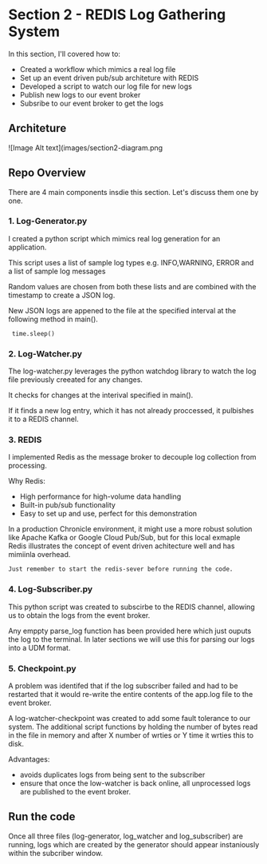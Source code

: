 
# Section 2 - REDIS Log Gathering System


In this section, I'll covered how to: 

- Created a workflow which mimics a real log file
- Set up an event driven pub/sub architeture with REDIS  
- Developed a script to watch our log file for new logs
- Publish new logs to our event broker
- Subsribe to our event broker to get the logs


## Architeture

![Image Alt text](images/section2-diagram.png

## Repo Overview

There are 4 main components insdie this section. Let's discuss them one by one. 

### 1. Log-Generator.py

I created a python script which mimics real log generation for an application. 

This script uses a list of sample log types e.g. INFO,WARNING, ERROR and a list of sample log messages

Random values are chosen from both these lists and are combined with the timestamp to create a JSON log. 

New JSON logs are appened to the file at the specified interval at the following method in main().
```
 time.sleep()

```

### 2. Log-Watcher.py

The log-watcher.py leverages the python watchdog library to watch the log file previously creeated for any changes. 

It checks for changes at the interival specified in main().

If it finds a new log entry, which it has not already proccessed, it pulbishes it to a REDIS channel. 

### 3. REDIS 

I implemented Redis as the message broker to decouple log collection from processing.

Why Redis:
- High performance for high-volume data handling
- Built-in pub/sub functionality
- Easy to set up and use, perfect for this demonstration

In a production Chronicle environment, it might use a more robust solution like Apache Kafka or Google Cloud Pub/Sub, but for this local exmaple Redis illustrates the concept of event driven achitecture well and has mimiinla overhead. 
```
Just remember to start the redis-sever before running the code.
```
### 4. Log-Subscriber.py

This python script was created to subscirbe to the REDIS channel, allowing us to obtain the logs from the event broker. 

Any emppty parse_log function has been provided here which just ouputs the log to the terminal. In later sections we will use this for parsing our logs into a UDM format. 



### 5. Checkpoint.py

A problem was identifed that if the log subscriber failed and had to be restarted that it would re-write the entire contents of the app.log file to the event broker.


A log-watcher-checkpoint was created to add some fault tolerance to our system. The additional script functions by holding the number of bytes read in the file in memory and after X number of wrties or Y time it wrties this to disk.

Advantages: 

- avoids duplicates logs from being sent to the subscriber
- ensure that once the low-watcher is back online, all  unprocessed logs are published to the event broker.

## Run the code

Once all three files (log-generator, log_watcher and log_subscriber) are running, logs which are created by the generator should appear instaniously within the subcriber window. 



